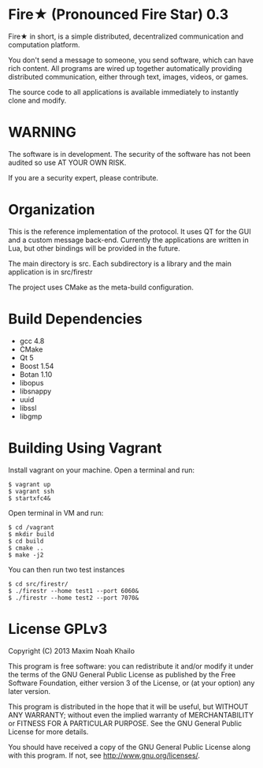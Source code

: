 Fire★ (Pronounced Fire Star) 0.3
===================================================================

Fire★ in short, is a simple distributed, decentralized communication 
and computation platform.

You don't send a message to someone, you send software, which 
can have rich content. All programs are wired up together automatically
providing distributed communication, either through text, images, videos, 
or games.

The source code to all applications is available immediately to 
instantly clone and modify. 

WARNING
===================================================================

The software is in development. The security of the software has
not been audited so use AT YOUR OWN RISK.

If you are a security expert, please contribute.

Organization
===================================================================

This is the reference implementation of the protocol. It uses QT for
the GUI and a custom message back-end. Currently the applications
are written in Lua, but other bindings will be provided in the future. 

The main directory is src. Each subdirectory is a library and
the main application is in src/firestr

The project uses CMake as the meta-build configuration.

Build Dependencies
===================================================================

* gcc 4.8
* CMake
* Qt 5 
* Boost 1.54
* Botan 1.10
* libopus
* libsnappy
* uuid
* libssl
* libgmp

Building Using Vagrant
===================================================================

Install vagrant on your machine. Open a terminal and run:

    $ vagrant up
    $ vagrant ssh
    $ startxfc4&

Open terminal in VM and run:

    $ cd /vagrant
    $ mkdir build
    $ cd build
    $ cmake ..
    $ make -j2

You can then run two test instances

    $ cd src/firestr/
    $ ./firestr --home test1 --port 6060&
    $ ./firestr --home test2 --port 7070&

License GPLv3
===================================================================

Copyright (C) 2013  Maxim Noah Khailo
 
This program is free software: you can redistribute it and/or modify
it under the terms of the GNU General Public License as published by
the Free Software Foundation, either version 3 of the License, or
(at your option) any later version.
 
This program is distributed in the hope that it will be useful,
but WITHOUT ANY WARRANTY; without even the implied warranty of
MERCHANTABILITY or FITNESS FOR A PARTICULAR PURPOSE.  See the
GNU General Public License for more details.
 
You should have received a copy of the GNU General Public License
along with this program.  If not, see <http://www.gnu.org/licenses/>.

